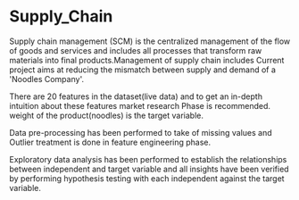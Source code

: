 # Supply_Chain

Supply chain management (SCM) is the centralized management of the flow of goods and services and includes all processes that transform raw materials into final products.Management of supply chain includes
Current project aims at reducing the mismatch between supply and demand of a 'Noodles Company'.

There are 20 features in the dataset(live data) and to get an in-depth intuition about these features market research Phase is recommended.
weight of the product(noodles) is the target variable.

Data pre-processing has been performed to take of missing values and Outlier treatment is done in feature engineering phase.

Exploratory data analysis has been performed to establish the relationships between independent and target variable and all insights have been verified by performing hypothesis testing with each independent against the target variable.
